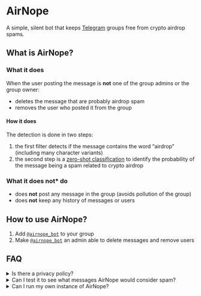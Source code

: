 # AirNope

A simple, silent bot that keeps [Telegram](https://telegram.org/) groups free from crypto airdrop spams.

## What is AirNope?

### What it does

When the user posting the message is **not** one of the group admins or the group owner:

 * deletes the message that are probably airdrop spam
 * removes the user who posted it from the group

#### How it does

The detection is done in two steps:

1. the first filter detects if the message contains the word “airdrop” (including many character variants)
2. the second step is a [zero-shot classification](https://huggingface.co/tasks/zero-shot-classification) to identify the probability of the message being a spam related to crypto airdrop

### What it does not* do

* does **not** post any message in the group (avoids pollution of the group)
* does **not** keep any history of messages or users

## How to use AirNope?

1. Add [`@airnope_bot`](https://telegram.me/airnope_bot) to your group
2. Make [`@airnope_bot`](https://telegram.me/airnope_bot) an admin able to delete messages and remove users

## FAQ

<details>

<summary>Is there a privacy policy?</summary>

AirNope is designed to detect spam messages, and in some cases, it might log them for debugging purposes. While logging these messages, there is a possibility that personally identifiable information (PII) might be inadvertently captured. We understand the importance of privacy and are committed to ensuring that any PII collected is not processed or persisted. Logs are temporary and are deleted periodically, either during each release cycle or when the bot is restarted.

We are also considering the creation of a database of spam messages to further enhance our spam detection capabilities. However, due to our concern about user privacy and the potential risk of PII exposure, this initiative is not currently part of our roadmap. We will continue to prioritize privacy and will take all necessary measures to protect user information should this initiative be considered in the future.

</details>

<details>

<summary>Can I test it to see what messages AirNope would consider spam?</summary>

Sure! The easiet way to use the [playground](https://airnope-playground.onrender.com).

The second easiest way is to create a group and [add AirNope](#how-to-use-airnope). Since you would then be the group owner, you will need a second account (friends!) to join the group to see the bot in action.

Alternatively, you can use [Docker](https://docs.docker.com/get-started/) and your terminal to test messages locally:

First, download the Docker image:

```console
$ docker pull ghcr.io/cuducos/airnope:main
```

Then start the [REPL](https://en.wikipedia.org/wiki/Read%E2%80%93eval%E2%80%93print_loop):

```console
$ docker run -it -e RUST_LOG="airnope=debug" ghcr.io/cuducos/airnope:main airnope --repl
```

It is a long command, but let's break it down:

* `docker run` runs a Docker image
* `-it` sets it to be interactive (menaing, you cna type stuff in the execution from your terminal)
* `-e RUST_LOG="airnope-debug"` is **optional**, it makes information about each classifier visible in the output, so you can know which step flagged the message as spam)
* `cuducos/airnope:main` is the container image we are using
* finalle, `airnope --repl` is the command we are running inside that container image

It is interactive, so you can type anything. Here is how it looks like with three messages to illustrate it:

```
Type `exit` to quit.
> Hello, folks!
Not spam
> Can we talk about airdrop in this group?
DEBUG airnope::re  > Message detected as spam by RegularExpression: "Can we talk about airdrop in this group?"
Not spam
> The Q Community Аirdrop takes us through а journey in time. During its three seаsons, Q will rewаrd the people who аre relentlessly building towаrds а better future. In totаl, Q Internаtionаl Foundаtion is distributing 10% of the initiаl totаl QGOV token supply
DEBUG airnope::re  > Message detected as spam by RegularExpression: "he Q Community Аirdrop takes us through а journey in time. During its three seаsons, Q will rewаrd the people who аre relentlessly building towаrds а better future. In totаl, Q Internаtionаl Foundаtion is distributing 10% of the initiаl totаl QGOV token supply"
DEBUG airnope::zsc > Message detected as spam by ZeroShotClassification (score = 0.7079526): "The Q Community Аirdrop takes us through а journey in time. During its three seаsons, Q will rewаrd the people who аre relentlessly building towаrds а better future. In totаl, Q Internаtionаl Foundаtion is distributing 10% of the initiаl totаl QGOV token supply"
Spam
>
```

</details>

<details>

<summary>Can I run my own instance of AirNope?</summary>

Absolutely and it is really simple:

1. Create a Telegram bot saving your Telegram API token
2. Download the Docker image with `docker pull ghcr.io/cuducos/airnope:main`
3. Start the bot with `docker run -e TELOXIDE_TOKEN=<TOKEN> ghcr.io/cuducos/airnope:main`

</details>
